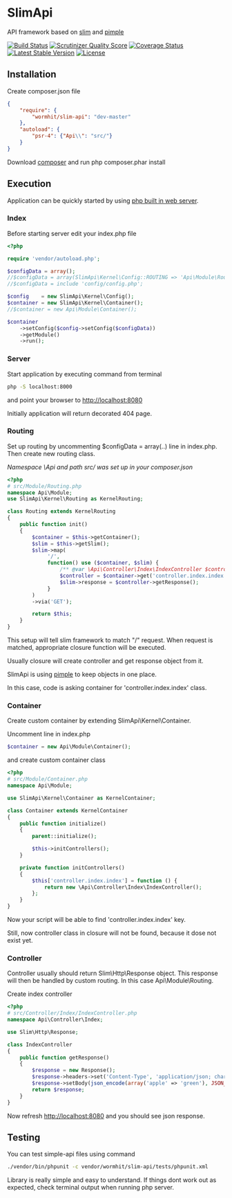 # SlimApi

API framework based on [slim][1] and [pimple][2]

[![Build Status](https://travis-ci.org/andrejsstepanovs/slim-api.png?branch=master)](https://travis-ci.org/andrejsstepanovs/slim-api) [![Scrutinizer Quality Score](https://scrutinizer-ci.com/g/andrejsstepanovs/slim-api/badges/quality-score.png?b=master)](https://scrutinizer-ci.com/g/andrejsstepanovs/slim-api/) [![Coverage Status](https://coveralls.io/repos/wormhit/slim-api/badge.png?branch=master)](https://coveralls.io/r/wormhit/slim-api?branch=master) [![Latest Stable Version](https://poser.pugx.org/wormhit/slim-api/v/stable.png)](https://packagist.org/packages/wormhit/slim-api) [![License](https://poser.pugx.org/wormhit/slim-api/license.png)](https://packagist.org/packages/wormhit/slim-api)

## Installation

Create composer.json file
``` json
{
    "require": {
        "wormhit/slim-api": "dev-master"
    },
    "autoload": {
        "psr-4": {"Api\\": "src/"}
    }
}
```

Download [composer][3] and run php composer.phar install

## Execution

Application can be quickly started by using [php built in web server][4].

### Index

Before starting server edit your index.php file

``` php
<?php

require 'vendor/autoload.php';

$configData = array();
//$configData = array(SlimApi\Kernel\Config::ROUTING => 'Api\Module\Routing');
//$configData = include 'config/config.php';

$config    = new SlimApi\Kernel\Config();
$container = new SlimApi\Kernel\Container();
//$container = new Api\Module\Container();

$container
    ->setConfig($config->setConfig($configData))
    ->getModule()
    ->run();
```

### Server

Start application by executing command from terminal

``` sh
php -S localhost:8000
```

and point your browser to [http://localhost:8080][5]

Initially application will return decorated 404 page.

### Routing

Set up routing by uncommenting $configData = array(..) line in index.php.
Then create new routing class.

*Namespace \Api and path src/ was set up in your composer.json*

``` php
<?php
# src/Module/Routing.php
namespace Api\Module;
use SlimApi\Kernel\Routing as KernelRouting;

class Routing extends KernelRouting
{
    public function init()
    {
        $container = $this->getContainer();
        $slim = $this->getSlim();
        $slim->map(
             '/',
             function() use ($container, $slim) {
                 /** @var \Api\Controller\Index\IndexController $controller */
                 $controller = $container->get('controller.index.index');
                 $slim->response = $controller->getResponse();
             }
        )
        ->via('GET');

        return $this;
    }
}
```

This setup will tell slim framework to match "/" request.
When request is matched, appropriate closure function will be executed.

Usually closure will create controller and get response object from it.

SlimApi is using [pimple][2] to keep objects in one place.

In this case, code is asking container for 'controller.index.index' class.

### Container

Create custom container by extending SlimApi\Kernel\Container.

Uncomment line in index.php

```php
$container = new Api\Module\Container();
```

and create custom container class

``` php
<?php
# src/Module/Container.php
namespace Api\Module;

use SlimApi\Kernel\Container as KernelContainer;

class Container extends KernelContainer
{
    public function initialize()
    {
        parent::initialize();

        $this->initControllers();
    }

    private function initControllers()
    {
        $this['controller.index.index'] = function () {
            return new \Api\Controller\Index\IndexController();
        };
    }
}
```

Now your script will be able to find 'controller.index.index' key.

Still, now controller class in closure will not be found, because it dose not exist yet.

### Controller

Controller usually should return Slim\Http\Response object.
This response will then be handled by custom routing. In this case Api\Module\Routing.

Create index controller

``` php
<?php
# src/Controller/Index/IndexController.php
namespace Api\Controller\Index;

use Slim\Http\Response;

class IndexController
{
    public function getResponse()
    {
        $response = new Response();
        $response->headers->set('Content-Type', 'application/json; charset=utf-8');
        $response->setBody(json_encode(array('apple' => 'green'), JSON_UNESCAPED_UNICODE));
        return $response;
    }
}
```

Now refresh [http://localhost:8080][5] and you should see json response.

## Testing

You can test simple-api files using command
``` sh
./vendor/bin/phpunit -c vendor/wormhit/slim-api/tests/phpunit.xml
```

Library is really simple and easy to understand.
If things dont work out as expected, check terminal output when running php server.


[1]: http://www.slimframework.com
[2]: http://pimple.sensiolabs.org
[3]: http://getcomposer.org
[4]: http://php.net/manual/en/features.commandline.webserver.php
[5]: http://localhost:8080